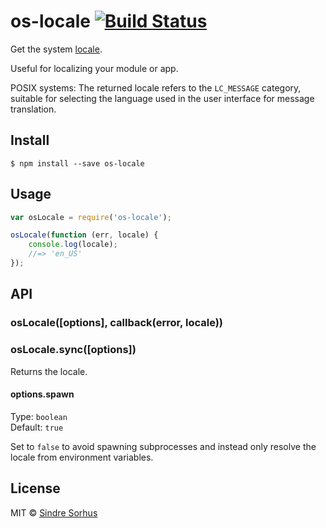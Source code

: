 # os-locale [![Build Status](https://travis-ci.org/sindresorhus/os-locale.svg?branch=master)](https://travis-ci.org/sindresorhus/os-locale)

Get the system [locale](http://en.wikipedia.org/wiki/Locale).

Useful for localizing your module or app.

POSIX systems: The returned locale refers to the `LC_MESSAGE`
category, suitable for selecting the language used in the user
interface for message translation.


## Install

```
$ npm install --save os-locale
```


## Usage

```js
var osLocale = require('os-locale');

osLocale(function (err, locale) {
	console.log(locale);
	//=> 'en_US'
});
```


## API

### osLocale([options], callback(error, locale))

### osLocale.sync([options])

Returns the locale.

#### options.spawn

Type: `boolean`  
Default: `true`

Set to `false` to avoid spawning subprocesses and instead only resolve the locale from environment variables.


## License

MIT © [Sindre Sorhus](http://sindresorhus.com)
